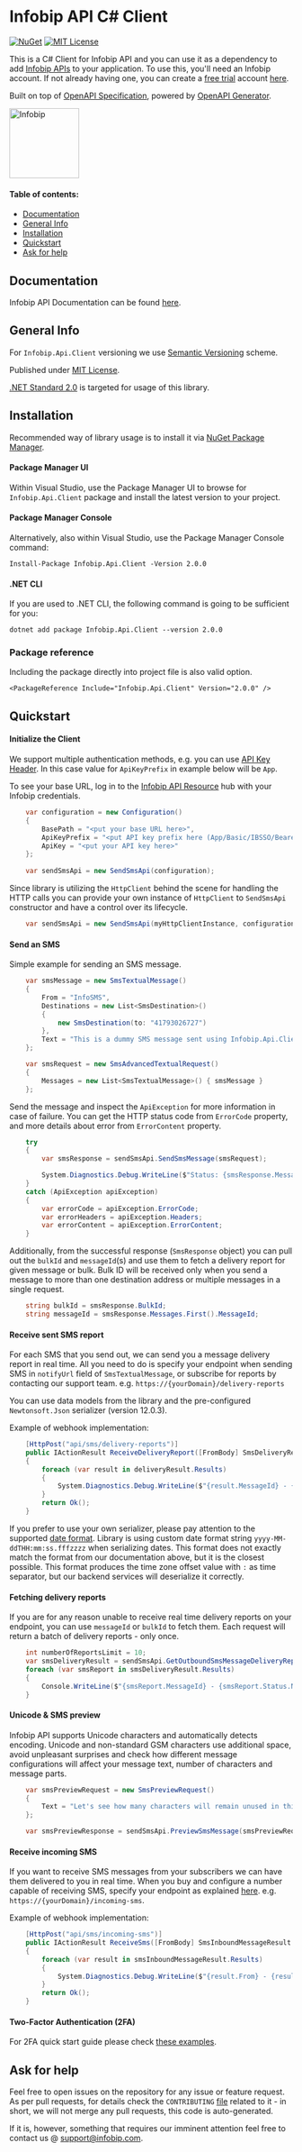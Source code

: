 # Infobip API C# Client

[![NuGet](https://badgen.net/nuget/v/Infobip.Api.Client?icon=nuget)](https://www.nuget.org/packages/Infobip.Api.Client)
[![MIT License](https://badgen.net/github/license/infobip/infobip-api-csharp-client)](https://opensource.org/licenses/MIT)

This is a C# Client for Infobip API and you can use it as a dependency to add [Infobip APIs][apidocs] to your application.
To use this, you'll need an Infobip account. If not already having one, you can create a [free trial][freetrial] account [here][signup].

Built on top of [OpenAPI Specification](https://swagger.io/specification/), powered by [OpenAPI Generator](https://openapi-generator.tech/).

<img src="https://udesigncss.com/wp-content/uploads/2020/01/Infobip-logo-transparent.png" height="124px" alt="Infobip" />

#### Table of contents:
* [Documentation](#documentation)
* [General Info](#general-info)
* [Installation](#installation)
* [Quickstart](#quickstart)
* [Ask for help](#ask-for-help)

## Documentation

Infobip API Documentation can be found [here][apidocs].

## General Info
For `Infobip.Api.Client` versioning we use [Semantic Versioning][semver] scheme.

Published under [MIT License][license].

[.NET Standard 2.0](https://github.com/dotnet/standard/blob/master/docs/versions/netstandard2.0.md) is targeted for usage of this library.

## Installation
Recommended way of library usage is to install it via [NuGet Package Manager](https://www.nuget.org/downloads).

#### Package Manager UI
Within Visual Studio, use the Package Manager UI to browse for `Infobip.Api.Client` package and install the latest version to your project.

#### Package Manager Console
Alternatively, also within Visual Studio, use the Package Manager Console command:

    Install-Package Infobip.Api.Client -Version 2.0.0

#### .NET CLI
If you are used to .NET CLI, the following command is going to be sufficient for you:

    dotnet add package Infobip.Api.Client --version 2.0.0

### Package reference
Including the package directly into project file is also valid option.

    <PackageReference Include="Infobip.Api.Client" Version="2.0.0" />

## Quickstart

#### Initialize the Client

We support multiple authentication methods, e.g. you can use [API Key Header](https://www.infobip.com/docs/essentials/api-authentication#api-key-header). In this case value for `ApiKeyPrefix` in example below will be `App`.

To see your base URL, log in to the [Infobip API Resource][apidocs] hub with your Infobip credentials.

```csharp
    var configuration = new Configuration()
    {
        BasePath = "<put your base URL here>",
        ApiKeyPrefix = "<put API key prefix here (App/Basic/IBSSO/Bearer)>",
        ApiKey = "<put your API key here>"
    };
    
    var sendSmsApi = new SendSmsApi(configuration);
```

Since library is utilizing the `HttpClient` behind the scene for handling the HTTP calls you can provide your own instance of `HttpClient` to `SendSmsApi` constructor and have a control over its lifecycle.
```csharp
    var sendSmsApi = new SendSmsApi(myHttpClientInstance, configuration);
```

#### Send an SMS
Simple example for sending an SMS message.

```csharp
    var smsMessage = new SmsTextualMessage()
    {
        From = "InfoSMS",
        Destinations = new List<SmsDestination>()
        {
            new SmsDestination(to: "41793026727")
        },
        Text = "This is a dummy SMS message sent using Infobip.Api.Client"
    };

    var smsRequest = new SmsAdvancedTextualRequest()
    {
        Messages = new List<SmsTextualMessage>() { smsMessage }
    };
```
Send the message and inspect the `ApiException` for more information in case of failure.
You can get the HTTP status code from `ErrorCode` property, and more details about error from `ErrorContent` property.
```csharp
    try
    {
        var smsResponse = sendSmsApi.SendSmsMessage(smsRequest);

        System.Diagnostics.Debug.WriteLine($"Status: {smsResponse.Messages.First().Status}");
    }
    catch (ApiException apiException)
    {
        var errorCode = apiException.ErrorCode;
        var errorHeaders = apiException.Headers;
        var errorContent = apiException.ErrorContent;
    }
```

Additionally, from the successful response (`SmsResponse` object) you can pull out the `bulkId` and `messageId`(s) and use them to fetch a delivery report for given message or bulk.
Bulk ID will be received only when you send a message to more than one destination address or multiple messages in a single request.

```csharp
    string bulkId = smsResponse.BulkId;
    string messageId = smsResponse.Messages.First().MessageId;
```

#### Receive sent SMS report
For each SMS that you send out, we can send you a message delivery report in real time. All you need to do is specify your endpoint when sending SMS in `notifyUrl` field of `SmsTextualMessage`, or subscribe for reports by contacting our support team.
e.g. `https://{yourDomain}/delivery-reports`

You can use data models from the library and the pre-configured `Newtonsoft.Json` serializer (version 12.0.3).

Example of webhook implementation:

```csharp
    [HttpPost("api/sms/delivery-reports")]
    public IActionResult ReceiveDeliveryReport([FromBody] SmsDeliveryResult deliveryResult)
    {
        foreach (var result in deliveryResult.Results)
        {
            System.Diagnostics.Debug.WriteLine($"{result.MessageId} - {result.Status.Name}");
        }
        return Ok();
    }
```
If you prefer to use your own serializer, please pay attention to the supported [date format](https://www.infobip.com/docs/essentials/integration-best-practices#date-formats).
Library is using custom date format string `yyyy-MM-ddTHH:mm:ss.fffzzzz` when serializing dates. This format does not exactly match the format from our documentation above, but it is the closest possible. This format produces the time zone offset value with `:` as time separator, but our backend services will deserialize it correctly.

#### Fetching delivery reports
If you are for any reason unable to receive real time delivery reports on your endpoint, you can use `messageId` or `bulkId` to fetch them.
Each request will return a batch of delivery reports - only once.

```csharp
    int numberOfReportsLimit = 10;
    var smsDeliveryResult = sendSmsApi.GetOutboundSmsMessageDeliveryReports(bulkId, messageId, numberOfReportsLimit);
    foreach (var smsReport in smsDeliveryResult.Results)
    {
        Console.WriteLine($"{smsReport.MessageId} - {smsReport.Status.Name}")
    }
```

#### Unicode & SMS preview
Infobip API supports Unicode characters and automatically detects encoding. Unicode and non-standard GSM characters use additional space, avoid unpleasant surprises and check how different message configurations will affect your message text, number of characters and message parts.

```csharp
    var smsPreviewRequest = new SmsPreviewRequest()
    {
        Text = "Let's see how many characters will remain unused in this message."
    };

    var smsPreviewResponse = sendSmsApi.PreviewSmsMessage(smsPreviewRequest);
```

#### Receive incoming SMS
If you want to receive SMS messages from your subscribers we can have them delivered to you in real time. When you buy and configure a number capable of receiving SMS, specify your endpoint as explained [here](https://www.infobip.com/docs/api#channels/sms/receive-inbound-sms-messages).
e.g. `https://{yourDomain}/incoming-sms`.

Example of webhook implementation:

```csharp
    [HttpPost("api/sms/incoming-sms")]
    public IActionResult ReceiveSms([FromBody] SmsInboundMessageResult smsInboundMessageResult)
    {
        foreach (var result in smsInboundMessageResult.Results)
        {
            System.Diagnostics.Debug.WriteLine($"{result.From} - {result.CleanText}");
        }
        return Ok();
    }
```
#### Two-Factor Authentication (2FA)
For 2FA quick start guide please check [these examples](two-factor-authentication.md).

## Ask for help

Feel free to open issues on the repository for any issue or feature request. As per pull requests, for details check the `CONTRIBUTING` [file][contributing] related to it - in short, we will not merge any pull requests, this code is auto-generated.

If it is, however, something that requires our imminent attention feel free to contact us @ [support@infobip.com](mailto:support@infobip.com).

[apidocs]: https://www.infobip.com/docs/api
[freetrial]: https://www.infobip.com/docs/freetrial
[signup]: https://www.infobip.com/signup
[semver]: https://semver.org
[license]: LICENSE
[contributing]: CONTRIBUTING.md

